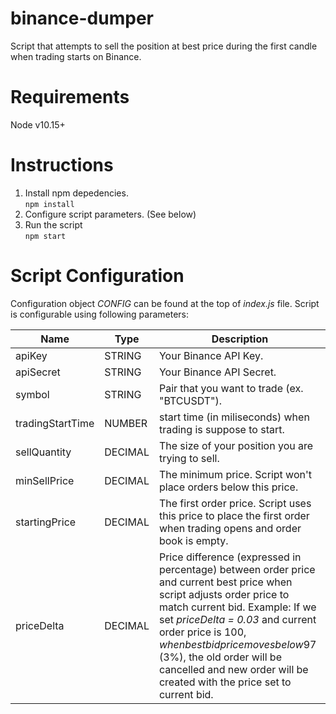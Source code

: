 # binance-dumper  
Script that attempts to sell the position at best price during the first candle when trading starts on Binance.  
  
# Requirements  
Node v10.15+  

# Instructions  
1) Install npm depedencies.  
```npm install```  
2) Configure script parameters. (See below)
3) Run the script  
```npm start```  

# Script Configuration
Configuration object *CONFIG* can be found at the top of *index.js* file. Script is configurable using following parameters:  

Name | Type | Description
-----| ---- | -----------
apiKey | STRING | Your Binance API Key.  
apiSecret | STRING | Your Binance API Secret.  
symbol | STRING | Pair that you want to trade (ex. "BTCUSDT").  
tradingStartTime | NUMBER | start time (in miliseconds) when trading is suppose to start.  
sellQuantity | DECIMAL | The size of your position you are trying to sell.  
minSellPrice | DECIMAL | The minimum price. Script won't place orders below this price.  
startingPrice | DECIMAL | The first order price. Script uses this price to place the first order when trading opens and order book is empty.  
priceDelta | DECIMAL | Price difference (expressed in percentage) between order price and current best price when script adjusts order price to match current bid. Example: If we set *priceDelta = 0.03* and current order price is 100$, when best bid price moves below 97$ (3%), the old order will be cancelled and new order will be created with the price set to current bid.  